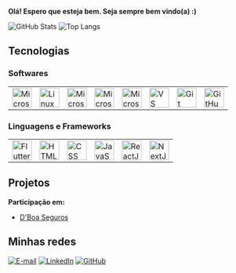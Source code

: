 **Olá! Espero que esteja bem. Seja sempre bem vindo(a) :)**

![GitHub Stats](https://github-readme-stats.vercel.app/api?username=esantos1&theme=transparent&bg_color=000&border_color=30A3DC&show_icons=true&icon_color=30A3DC&title_color=E94D5F&text_color=FFF&&include_all_commits=true&locale=pt-br)
![Top Langs](https://github-readme-stats-git-masterrstaa-rickstaa.vercel.app/api/top-langs/?username=esantos1&layout=compact&bg_color=000&border_color=30A3DC&title_color=E94D5F&text_color=FFF&locale=pt-br)

## Tecnologias

### Softwares

<table>
    <tr>
        <td><img src="https://www.svgrepo.com/show/382713/windows-applications.svg" width=40 title="Microsoft Windows"></td>
        <td><img src="https://www.svgrepo.com/show/448236/linux.svg" width=40 title="Linux"></td>
        <td><img src="https://www.svgrepo.com/show/374187/word.svg" width=40 title="Microsoft Word"></td>
        <td><img src="https://www.svgrepo.com/show/373989/powerpoint.svg" width=40 title="Microsoft PowerPoint"></td>
        <td><img src="https://www.svgrepo.com/show/373589/excel.svg" width=40 title="Microsoft Excel"></td>
        <td><img src="https://www.svgrepo.com/show/374171/vscode.svg" width=40 title="VS Code"></td>
        <td><img src="https://www.svgrepo.com/show/452210/git.svg" width=40 title="Git"></td>
        <td><img src="https://www.svgrepo.com/show/512317/github-142.svg" width=40 title="GitHub"></td>
    </tr>
</table>

### Linguagens e Frameworks

<table>
    <tr>
        <td><img src="https://www.svgrepo.com/show/373604/flutter.svg" width=40 title="Flutter"></td>
        <td><img src="https://www.svgrepo.com/show/452228/html-5.svg" width=40 title="HTML"></td>
        <td><img src="https://www.svgrepo.com/show/452185/css-3.svg" width=40 title="CSS"></td>
        <td><img src="https://www.svgrepo.com/show/452045/js.svg" width=40 title="JavaScript"></td>
        <td><img src="https://www.svgrepo.com/show/452092/react.svg" width=40 title="ReactJS"></td>
        <td><img src="https://www.svgrepo.com/show/354113/nextjs-icon.svg" width=40 title="NextJS"></td>
    </tr>
</table>

## Projetos

**Participação em:**

- [D'Boa Seguros](https://dboaseguros.com.br/)

## Minhas redes

[![E-mail](https://img.shields.io/badge/-Email-D93025?style=for-the-badge&logo=gmail&logoColor=FFF)](mailto:ericksantodev@gmail.com)
[![LinkedIn](https://img.shields.io/badge/-LinkedIn-0077B5?style=for-the-badge&logo=linkedin&logoColor=FFF)](https://www.linkedin.com/in/ericksantos11/)
[![GitHub](https://img.shields.io/badge/-GitHub-181717?style=for-the-badge&logo=GitHub&logoColor=FFF)](https://www.github.com/esantos1/)
